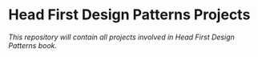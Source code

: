 # Head First Design Patterns Projects

*This repository will contain all projects involved in Head First Design Patterns book.*
